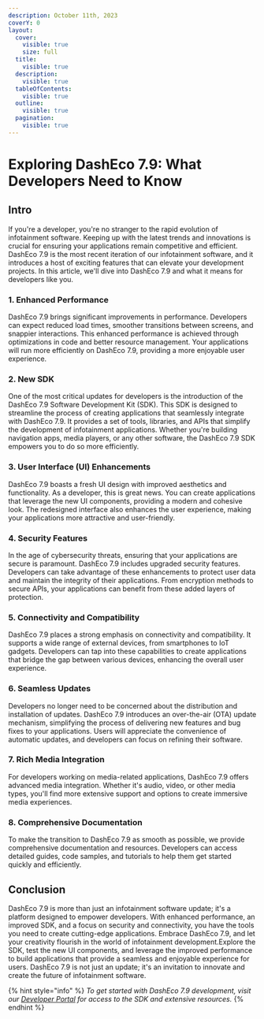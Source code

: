 ```yaml
---
description: October 11th, 2023
coverY: 0
layout:
  cover:
    visible: true
    size: full
  title:
    visible: true
  description:
    visible: true
  tableOfContents:
    visible: true
  outline:
    visible: true
  pagination:
    visible: true
---
```


# Exploring DashEco 7.9: What Developers Need to Know

## Intro <a href="#intro" id="intro"></a>

If you're a developer, you're no stranger to the rapid evolution of infotainment software. Keeping up with the latest trends and innovations is crucial for ensuring your applications remain competitive and efficient. DashEco 7.9 is the most recent iteration of our infotainment software, and it introduces a host of exciting features that can elevate your development projects. In this article, we'll dive into DashEco 7.9 and what it means for developers like you.

### 1. **Enhanced Performance** <a href="#id-1.-enhanced-performance" id="id-1.-enhanced-performance"></a>

DashEco 7.9 brings significant improvements in performance. Developers can expect reduced load times, smoother transitions between screens, and snappier interactions. This enhanced performance is achieved through optimizations in code and better resource management. Your applications will run more efficiently on DashEco 7.9, providing a more enjoyable user experience.

### 2. **New SDK** <a href="#id-2.-new-sdk" id="id-2.-new-sdk"></a>

One of the most critical updates for developers is the introduction of the DashEco 7.9 Software Development Kit (SDK). This SDK is designed to streamline the process of creating applications that seamlessly integrate with DashEco 7.9. It provides a set of tools, libraries, and APIs that simplify the development of infotainment applications. Whether you're building navigation apps, media players, or any other software, the DashEco 7.9 SDK empowers you to do so more efficiently.

### 3. **User Interface (UI) Enhancements** <a href="#id-3.-user-interface-ui-enhancements" id="id-3.-user-interface-ui-enhancements"></a>

DashEco 7.9 boasts a fresh UI design with improved aesthetics and functionality. As a developer, this is great news. You can create applications that leverage the new UI components, providing a modern and cohesive look. The redesigned interface also enhances the user experience, making your applications more attractive and user-friendly.

### 4. **Security Features** <a href="#id-4.-security-features" id="id-4.-security-features"></a>

In the age of cybersecurity threats, ensuring that your applications are secure is paramount. DashEco 7.9 includes upgraded security features. Developers can take advantage of these enhancements to protect user data and maintain the integrity of their applications. From encryption methods to secure APIs, your applications can benefit from these added layers of protection.

### 5. **Connectivity and Compatibility** <a href="#id-5.-connectivity-and-compatibility" id="id-5.-connectivity-and-compatibility"></a>

DashEco 7.9 places a strong emphasis on connectivity and compatibility. It supports a wide range of external devices, from smartphones to IoT gadgets. Developers can tap into these capabilities to create applications that bridge the gap between various devices, enhancing the overall user experience.

### 6. **Seamless Updates** <a href="#id-6.-seamless-updates" id="id-6.-seamless-updates"></a>

Developers no longer need to be concerned about the distribution and installation of updates. DashEco 7.9 introduces an over-the-air (OTA) update mechanism, simplifying the process of delivering new features and bug fixes to your applications. Users will appreciate the convenience of automatic updates, and developers can focus on refining their software.

### 7. **Rich Media Integration** <a href="#id-7.-rich-media-integration" id="id-7.-rich-media-integration"></a>

For developers working on media-related applications, DashEco 7.9 offers advanced media integration. Whether it's audio, video, or other media types, you'll find more extensive support and options to create immersive media experiences.

### 8. **Comprehensive Documentation** <a href="#id-8.-comprehensive-documentation" id="id-8.-comprehensive-documentation"></a>

To make the transition to DashEco 7.9 as smooth as possible, we provide comprehensive documentation and resources. Developers can access detailed guides, code samples, and tutorials to help them get started quickly and efficiently.

## Conclusion <a href="#conclusion" id="conclusion"></a>

DashEco 7.9 is more than just an infotainment software update; it's a platform designed to empower developers. With enhanced performance, an improved SDK, and a focus on security and connectivity, you have the tools you need to create cutting-edge applications. Embrace DashEco 7.9, and let your creativity flourish in the world of infotainment development.Explore the SDK, test the new UI components, and leverage the improved performance to build applications that provide a seamless and enjoyable experience for users. DashEco 7.9 is not just an update; it's an invitation to innovate and create the future of infotainment software.

{% hint style="info" %}
_To get started with DashEco 7.9 development, visit our_ [_Developer Portal_](https://developere9.wixsite.com/ecowestern) _for access to the SDK and extensive resources._
{% endhint %}
